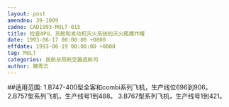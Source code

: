 ```yaml
---
layout: post
amendno: 39-1009
cadno: CAD1993-MULT-015
title: 检查APU、货舱和发动机灭火系统的灭火瓶爆炸帽
date: 1993-06-17 00:00:00 +0800
effdate: 1993-06-19 00:00:00 +0800
tag: MULT
categories: 民航总局航空器适航司
author: 魏秀云
---
```


##适用范围:
1.B747-400型全客和combi系列飞机，生产线位696到906。
2.B757型系列飞机，生产线号1到488。
3.B767型系列飞机，生产线号1到421。

